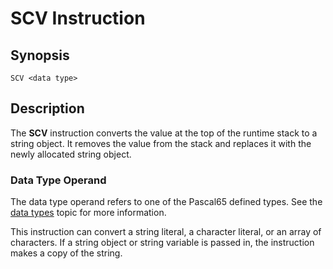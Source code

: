 # SCV Instruction

## Synopsis

```
SCV <data type>
```

## Description

The **SCV** instruction converts the value at the top of the runtime stack to
a string object. It removes the value from the stack and replaces it with the
newly allocated string object.

### Data Type Operand

The data type operand refers to one of the Pascal65 defined types. See the
[data types](../../types) topic for more information.

This instruction can convert a string literal, a character literal, or an
array of characters. If a string object or string variable is passed in,
the instruction makes a copy of the string.
